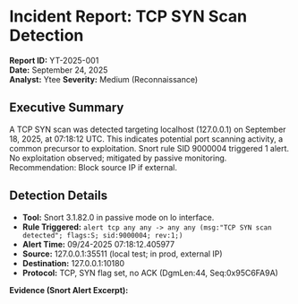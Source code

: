 # Incident Report: TCP SYN Scan Detection

**Report ID:** YT-2025-001  
**Date:** September 24, 2025  
**Analyst:** Ytee 
**Severity:** Medium (Reconnaissance)  

## Executive Summary
A TCP SYN scan was detected targeting localhost (127.0.0.1) on September 18, 2025, at 07:18:12 UTC. This indicates potential port scanning activity, a common precursor to exploitation. Snort rule SID 9000004 triggered 1 alert. No exploitation observed; mitigated by passive monitoring. Recommendation: Block source IP if external.

## Detection Details
- **Tool:** Snort 3.1.82.0 in passive mode on lo interface.
- **Rule Triggered:** `alert tcp any any -> any any (msg:"TCP SYN scan detected"; flags:S; sid:9000004; rev:1;)`
- **Alert Time:** 09/24-2025 07:18:12.405977
- **Source:** 127.0.0.1:35511 (local test; in prod, external IP)
- **Destination:** 127.0.0.1:10180
- **Protocol:** TCP, SYN flag set, no ACK (DgmLen:44, Seq:0x95C6FA9A)

**Evidence (Snort Alert Excerpt):**
